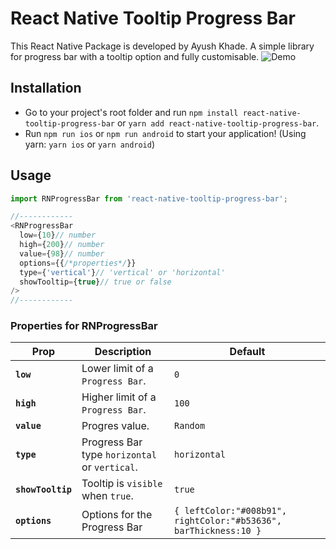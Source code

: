 # React Native Tooltip Progress Bar

This React Native Package is developed by Ayush Khade. A simple library for progress bar with a tooltip option and fully customisable.
![Demo](https://drive.google.com/file/d/10y86EWOOS0Yg0fO4zp6mWbWpb1xFNJLb/view?usp=sharing)

## Installation

- Go to your project's root folder and run `npm install react-native-tooltip-progress-bar` or `yarn add react-native-tooltip-progress-bar`.
- Run `npm run ios` or `npm run android` to start your application!
(Using yarn: `yarn ios` or `yarn android`)

## Usage

```js
import RNProgressBar from 'react-native-tooltip-progress-bar';

//------------
<RNProgressBar
  low={10}// number 
  high={200}// number
  value={98}// number
  options={{/*properties*/}}
  type={'vertical'}// 'vertical' or 'horizontal'
  showTooltip={true}// true or false
/>
//------------

```

### Properties for RNProgressBar

| Prop                                 | Description                                                                  | Default                |
| ------------------------------------ | ---------------------------------------------------------------------------- | ---------------------- |
| **`low`**                            | Lower limit of a `Progress Bar`.                                             | `0`                    |
| **`high`**                           | Higher limit of a `Progress Bar`.                                            | `100`                  |
| **`value`**                          | Progres value.                                                               | `Random`               |
| **`type`**                           | Progress Bar type `horizontal` or `vertical`.                                | `horizontal`           |
| **`showTooltip`**                    | Tooltip is `visible` when `true`.                                            | `true`                 |
| **`options`**                        | Options for the Progress Bar                                                 | `{ leftColor:"#008b91", rightColor:"#b53636", barThickness:10 }` |

